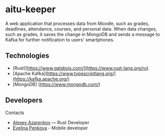 # aitu-keeper
A web application that processes data from Moodle, such as grades, deadlines, attendance, courses, and personal data. When data changes, such as grades, it saves the change in MongoDB and sends a message to Kafka for further notification to users' smartphones.

## Technologies
- [Rust](https://www.gatsbyjs.com/](https://www.rust-lang.org/ru)
- [Apache Kafka](https://www.typescriptlang.org/](https://kafka.apache.org/)
- [MongoDB] (https://www.mongodb.com/)

## Developers
Contacts
- [Alexey Azarenkov](https://t.me/azarenkov_alexey) — Rust Developer
- [Evelina Penkova](https://t.me/etoevelina) - Mobile developer
